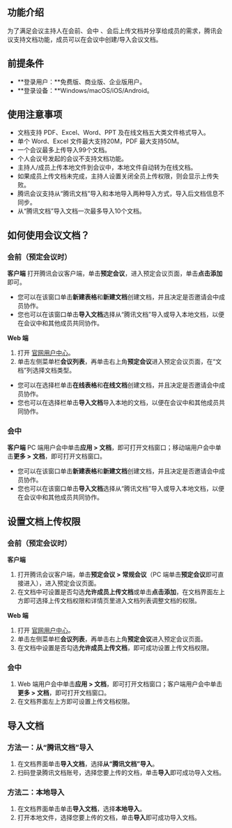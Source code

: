 ## 功能介绍
为了满足会议主持人在会前、会中 、会后上传文档并分享给成员的需求，腾讯会议支持文档功能，成员可以在会议中创建/导入会议文档。

## 前提条件
- **登录用户：**免费版、商业版、企业版用户。
- **登录设备：**Windows/macOS/iOS/Android。

## 使用注意事项
- 文档支持 PDF、Excel、Word、PPT 及在线文档五大类文件格式导入。
- 单个 Word、Excel 文件最大支持20M，PDF 最大支持50M。
- 一个会议最多上传导入99个文档。
- 个人会议号发起的会议不支持文档功能。
- 主持人/成员上传本地文件到会议中，本地文件自动转为在线文档。
- 如果成员上传文档未完成，主持人设置关闭全员上传权限，则会显示上传失败。
- 腾讯会议支持从“腾讯文档”导入和本地导入两种导入方式，导入后文档信息不同步。
- 从“腾讯文档”导入文档一次最多导入10个文档。

## 如何使用会议文档？
### 会前（预定会议时）
**客户端**
打开腾讯会议客户端，单击**预定会议**，进入预定会议页面，单击**点击添加**即可。
- 您可以在该窗口单击**新建表格**和**新建文档**创建文档，并且决定是否邀请会中成员协作。
- 您也可以在该窗口单击**导入文档**选择从“腾讯文档”导入或导入本地文档，以便在会议中和其他成员共同协作。

**Web 端**
1. 打开 [官网用户中心](https://meeting.tencent.com/user-center/personal-information)。
2. 单击左侧菜单栏**会议列表**，再单击右上角**预定会议**进入预定会议页面，在“文档”列选择文档类型。
 - 您可以在选择栏单击**在线表格**和**在线文档**创建文档，并且决定是否邀请会中成员协作。
 - 您也可以在选择栏单击**导入文档**导入本地的文档，以便在会议中和其他成员共同协作。


### 会中
**客户端**
PC 端用户会中单击**应用 > 文档**，即可打开文档窗口；移动端用户会中单击**更多 > 文档**，即可打开文档窗口。
- 您可以在该窗口单击**新建表格**和**新建文档**创建文档，并且决定是否邀请会中成员协作。
- 您也可以在该窗口单击**导入文档**选择从“腾讯文档”导入或导入本地文档，以便在会议中和其他成员共同协作。


## 设置文档上传权限
### 会前（预定会议时）
**客户端**
1. 打开腾讯会议客户端，单击**预定会议 > 常规会议**（PC 端单击**预定会议**即可直接进入），进入预定会议页面。
2. 在文档中可设置是否勾选**允许成员上传文档**或单击**点击添加**，在文档界面左上方即可选择上传文档权限和详情页里进入文档列表调整文档的权限。

**Web 端**
1. 打开 [官网用户中心](https://meeting.tencent.com/user-center/personal-information)。
2. 单击左侧菜单栏**会议列表**，再单击右上角**预定会议**进入预定会议页面。
3. 在文档中设置是否勾选**允许成员上传文档**，即可成功设置上传文档权限。

### 会中
1. Web 端用户会中单击**应用 > 文档**，即可打开文档窗口；客户端用户会中单击**更多 > 文档**，即可打开文档窗口。
2. 在文档界面左上方即可设置上传文档权限。


## 导入文档
### 方法一：从“腾讯文档”导入
1. 在文档界面单击**导入文档**，选择**从“腾讯文档”导入**。
2. 扫码登录腾讯文档账号，选择您要上传的文档，单击**导入**即可成功导入文档。

### 方法二：本地导入
1. 在文档界面单击单击**导入文档**，选择**本地导入**。
2. 打开本地文件，选择您要上传的文档，单击**导入**即可成功导入文档。
